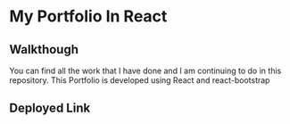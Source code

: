 # My Portfolio In React

## Walkthough
You can find all the work that I have done and I am continuing to do in this repository.
This Portfolio is developed using React and react-bootstrap

## Deployed Link



